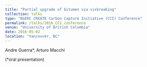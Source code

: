 ```yaml
---
title: "Partial upgrade of bitumen via visbreaking"
collection: talks
type: "NSERC CREATE Carbon Capture Initiative (CCI) Conference"
permalink: /talks/2016_CCI_conference
venue: "University of British Columbia"
date: 2016-05-02
location: "Vancouver, BC"
---
```


Andre Guerra*, Arturo Macchi

(*oral presentation)